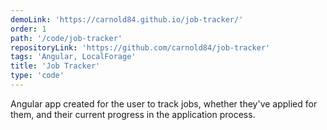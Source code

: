 ```yaml
---
demoLink: 'https://carnold84.github.io/job-tracker/'
order: 1
path: '/code/job-tracker'
repositoryLink: 'https://github.com/carnold84/job-tracker'
tags: 'Angular, LocalForage'
title: 'Job Tracker'
type: 'code'
---
```


Angular app created for the user to track jobs, whether they've applied for them, and their current progress in the application process.
